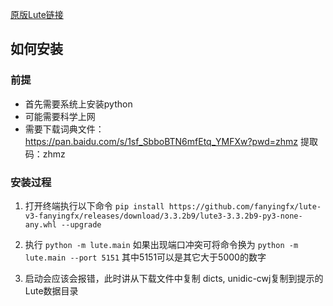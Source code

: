 [原版Lute链接](https://github.com/LuteOrg/lute-v3)
## 如何安装
### 前提
- 首先需要系统上安装python
- 可能需要科学上网
- 需要下载词典文件：https://pan.baidu.com/s/1sf_SbboBTN6mfEtq_YMFXw?pwd=zhmz 提取码：zhmz
### 安装过程
1. 打开终端执行以下命令
`pip install https://github.com/fanyingfx/lute-v3-fanyingfx/releases/download/3.3.2b9/lute3-3.3.2b9-py3-none-any.whl --upgrade `
2. 执行
`python -m lute.main` 如果出现端口冲突可将命令换为
`python -m lute.main --port 5151` 其中5151可以是其它大于5000的数字

3. 启动会应该会报错，此时讲从下载文件中复制 dicts, unidic-cwj复制到提示的Lute数据目录
